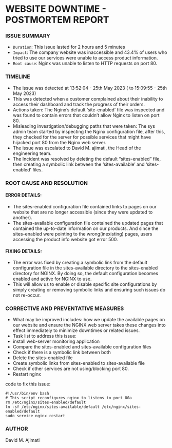 # WEBSITE DOWNTIME - POSTMORTEM REPORT

### ISSUE SUMMARY
- `Duration`: This issue lasted for 2 hours and 5 minutes
- `Impact`: The company website was inaccessible and 43.4% of users who tried to use our services were unable to access product information.
- `Root cause`: Nginx was unable to listen to HTTP requests on port 80.

### TIMELINE
- The issue was detected at 13:52:04 - 25th May 2023 ( to 15:09:55 - 25th May 2023)
- This was detected when a customer complained about their inability to access their dashboard and track the progress of their orders.
- Actions taken: The Nginx’s default ‘site-enabled’ file was inspected and was found to contain errors that couldn’t allow Nginx to listen on port 80.
- Misleading investigation/debugging paths that were taken: The sys admin team started by inspecting the Nginx configuration file, after this, they checked for the server for possible services that might have hijacked port 80 from the Nginx web server.
- The issue was escalated to David M. ajimati, the Head of the engineering team.
- The Incident was resolved by deleting the default “sites-enabled” file, then creating a symbolic link between the ‘sites-available’ and ‘sites-enabled’ files.


### ROOT CAUSE AND RESOLUTION
#### ERROR DETAILS:
- The sites-enabled configuration file contained links to pages on our website that are no longer accessible (since they were updated to another).
- The sites-available configuration file contained the updated pages that contained the up-to-date information on our products. And since the sites-enabled were pointing to the wrong(inexisting) pages, users accessing the product info website got error 500.
#### FIXING DETAILS:
- The error was fixed by creating a symbolic link from the default configuration file in the sites-available directory to the sites-enabled directory for NGINX. By doing so, the default configuration becomes enabled and active for NGINX to use.
- This will allow us to enable or disable specific site configurations by simply creating or removing symbolic links and ensuring such issues do not re-occur.


### CORRECTIVE AND PREVENTATIVE MEASURES
- What may be improved includes: how we update the available pages on our website and ensure the NGINX web server takes these changes into effect immediately to minimize downtimes or related issues.
- Task list to address this issue:
- install web-server monitoring application
- Compare the sites-enabled and sites-available configuration files
- Check if there is a symbolic link between both
- Delete the sites-enabled file
- Create symbolic links from sites-enabled to sites-available file
- Check if other services are not using/blocking port 80.
- Restart nginx

code to fix this issue:
```
#!/usr/bin/env bash
# This script reconfigures nginx to listens to port 80a
rm /etc/nginx/sites-enabled/default
ln -sf /etc/nginx/sites-available/default /etc/nginx/sites-enabled/default
sudo service nginx restart
```

### AUTHOR
David M. Ajimati
